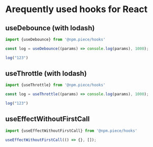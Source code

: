 <div style='display: flex;align-items: center;justify-content: center'>
<img src='https://svgshare.com/i/jfX.svg' alt=''/>
</div> 

# Аrequently used hooks for React

## useDebounce (with lodash)

```javascript
import {useDebounce} from '@npm.piece/hooks'
```

```javascript
const log = useDebounce((params) => console.log(params), 1000);

log("123")
```

## useThrottle (with lodash)

```javascript
import {useThrottle} from '@npm.piece/hooks'
```

```javascript
const log = useThrottle((params) => console.log(params), 1000);

log("123")
```

## useEffectWithoutFirstCall

```javascript
import {useEffectWithoutFirstCall} from '@npm.piece/hooks'
```

```javascript
useEffectWithoutFirstCall(() => {}, []);
```

